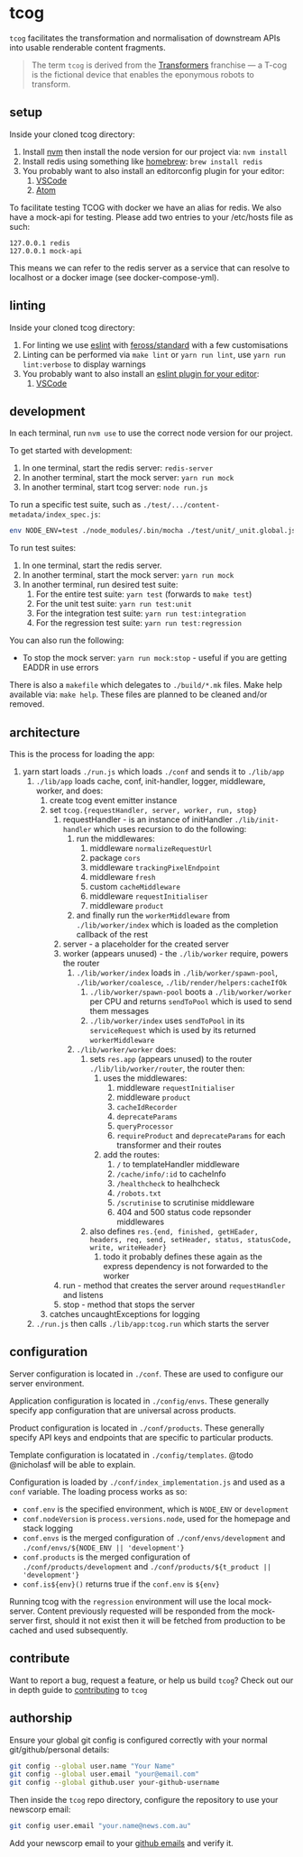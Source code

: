 # tcog

`tcog` facilitates the transformation and normalisation of downstream APIs into usable renderable content fragments.

> The term `tcog` is derived from the [Transformers](http://en.wikipedia.org/wiki/Transformers) franchise — a T-cog is the fictional device that enables the eponymous robots to transform.

## setup

Inside your cloned tcog directory:

1. Install [nvm](https://github.com/creationix/nvm) then install the node version for our project via: `nvm install`
2. Install redis using something like [homebrew](https://brew.sh): `brew install redis`
4. You probably want to also install an editorconfig plugin for your editor:
    1. [VSCode](https://marketplace.visualstudio.com/items?itemName=EditorConfig.EditorConfig)
    2. [Atom](https://atom.io/packages/editorconfig)

To facilitate testing TCOG with docker we have an alias for redis. We also have a mock-api for testing. Please add two entries to your /etc/hosts file as such:

```
127.0.0.1 redis
127.0.0.1 mock-api
```

This means we can refer to the redis server as a service that can resolve to localhost or a docker image (see docker-compose-yml).    

## linting

Inside your cloned tcog directory:

1. For linting we use [eslint](http://eslint.org) with [feross/standard](https://github.com/feross/eslint-config-standard) with a few customisations
2. Linting can be performed via `make lint` or `yarn run lint`, use `yarn run lint:verbose` to display warnings
3. You probably want to also install an [eslint plugin for your editor](http://eslint.org/docs/user-guide/integrations):
    1. [VSCode](https://marketplace.visualstudio.com/items?itemName=dbaeumer.vscode-eslint)

## development

In each terminal, run `nvm use` to use the correct node version for our project.

To get started with development:

1. In one terminal, start the redis server: `redis-server`
2. In another terminal, start the mock server: `yarn run mock`
3. In another terminal, start tcog server: `node run.js`

To run a specific test suite, such as `./test/.../content-metadata/index_spec.js`:

``` sh
env NODE_ENV=test ./node_modules/.bin/mocha ./test/unit/_unit.global.js ./test/integration/transformers/components/content-metadata/index_spec.js
```

To run test suites:

1. In one terminal, start the redis server.
1. In another terminal, start the mock server: `yarn run mock`
2. In another terminal, run desired test suite:
    1. For the entire test suite: `yarn test` (forwards to `make test`)
    2. For the unit test suite: `yarn run test:unit`
    3. For the integration test suite: `yarn run test:integration`
    4. For the regression test suite: `yarn run test:regression`


You can also run the following:

- To stop the mock server: `yarn run mock:stop` - useful if you are getting EADDR in use errors


There is also a `makefile` which delegates to `./build/*.mk` files. Make help available via: `make help`. These files are planned to be cleaned and/or removed.



## architecture

This is the process for loading the app:

1. yarn start loads `./run.js` which loads `./conf` and sends it to `./lib/app`
    1. `./lib/app` loads cache, conf, init-handler, logger, middleware, worker, and does:
        1. create tcog event emitter instance
        2. set `tcog.{requestHandler, server, worker, run, stop}`
            1. requestHandler - is an instance of initHandler `./lib/init-handler` which uses recursion to do the following:
                1. run the middlewares:
                    1. middleware `normalizeRequestUrl`
                    2. package `cors`
                    3. middleware `trackingPixelEndpoint`
                    4. middleware `fresh`
                    5. custom `cacheMiddleware`
                    6. middleware `requestInitialiser`
                    7. middleware `product`
                2. and finally run the `workerMiddleware` from `./lib/worker/index` which is loaded as the completion callback of the rest
            1. server - a placeholder for the created server
            2. worker (appears unused) - the `./lib/worker` require, powers the router
                1. `./lib/worker/index` loads in `./lib/worker/spawn-pool`, `./lib/worker/coalesce`, `./lib/render/helpers:cacheIfOk`
                    1. `./lib/worker/spawn-pool` boots a `./lib/worker/worker` per CPU and returns `sendToPool` which is used to send them messages
                    2. `./lib/worker/index` uses `sendToPool` in its `serviceRequest` which is used by its returned `workerMiddleware`
                3. `./lib/worker/worker` does:
                    1. sets `res.app` (appears unused) to the router `./lib/lib/worker/router`, the router then:
                        1. uses the middlewares:
                            1. middleware `requestInitialiser`
                            2. middleware `product`
                            3. `cacheIdRecorder`
                            4. `deprecateParams`
                            5. `queryProcessor`
                            6. `requireProduct` and `deprecateParams` for each transformer and their routes
                        1. add the routes:
                            1. `/` to templateHandler middleware
                            2. `/cache/info/:id` to cacheInfo
                            3. `/healthcheck` to healhcheck
                            4. `/robots.txt`
                            5. `/scrutinise` to scrutinise middleware
                            6. 404 and 500 status code repsonder middlewares
                    2. also defines `res.{end, finished, getHEader, headers, req, send, setHeader, status, statusCode, write, writeHeader}`
                        1. todo it probably defines these again as the express dependency is not forwarded to the worker
            1. run - method that creates the server around `requestHandler` and listens
            2. stop - method that stops the server
        3. catches uncaughtExceptions for logging
    1. `./run.js` then calls `./lib/app:tcog.run` which starts the server


## configuration

Server configuration is located in `./conf`. These are used to configure our server environment.

Application configuration is located in `./config/envs`. These generally specify app configuration that are universal across products.

Product configuration is located in `./conf/products`. These generally specify API keys and endpoints that are specific to particular products.

Template configuration is locatated in `./config/templates`. @todo @nicholasf will be able to explain.

Configuration is loaded by `./conf/index_implementation.js` and used as a `conf` variable. The loading process works as so:

- `conf.env` is the specified environment, which is `NODE_ENV` or `development`
- `conf.nodeVersion` is `process.versions.node`, used for the homepage and stack logging
- `conf.envs` is the merged configuration of `./conf/envs/development` and `./conf/envs/${NODE_ENV || 'development'}`
- `conf.products` is the merged configuration of `./conf/products/development` and `./conf/products/${t_product || 'development'}`
- `conf.is${env}()` returns true if the `conf.env` is `${env}`

Running tcog with the `regression` environment will use the local mock-server. Content previously requested will be responded from the mock-server first, should it not exist then it will be fetched from production to be cached and used subsequently.


## contribute

Want to report a bug, request a feature, or help us build `tcog`? Check out our in depth guide to [contributing]() to `tcog`

## authorship

Ensure your global git config is configured correctly with your normal git/github/personal details:

``` sh
git config --global user.name "Your Name"
git config --global user.email "your@email.com"
git config --global github.user your-github-username
```

Then inside the `tcog` repo directory, configure the repository to use your newscorp email:

``` sh
git config user.email "your.name@news.com.au"
```

Add your newscorp email to your [github emails](https://github.com/settings/emails) and verify it.
